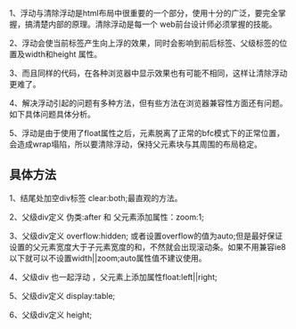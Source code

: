 

1、浮动与清除浮动是html布局中很重要的一个部分，使用十分的广泛，要完全掌握，搞清楚内部的原理。清除浮动是每一个 web前台设计师必须掌握的技能。

2、浮动会使当前标签产生向上浮的效果，同时会影响到前后标签、父级标签的位置及width和height 属性。

3、而且同样的代码，在各种浏览器中显示效果也有可能不相同，这样让清除浮动更难了。

4、解决浮动引起的问题有多种方法，但有些方法在浏览器兼容性方面还有问题。 如下具体问题具体分析。

5、浮动是由于使用了float属性之后，元素脱离了正常的bfc模式下的正常位置，会造成wrap塌陷，所以要清除浮动，保持父元素块与其周围的布局稳定。


## 具体方法

1、结尾处加空div标签 clear:both;最直观的方法。

2、父级div定义 伪类:after 和 父元素添加属性：zoom:1; 

3、父级div定义 overflow:hidden; 或者设置overflow的值为auto;但是最好保证设置的父元素宽度大于子元素宽度的和，不然就会出现滚动条。如果不用兼容ie8以下就可以不设置width||zoom;auto属性值不建议使用。

4、父级div 也一起浮动 ，父元素上添加属性float:left||right;

5、父级div定义 display:table;

6、父级div定义 height;

